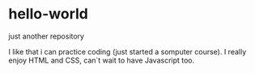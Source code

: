 # hello-world
just another repository

I like that i can practice coding (just started a somputer course).
I really enjoy HTML and CSS, can`t wait to have Javascript too.
